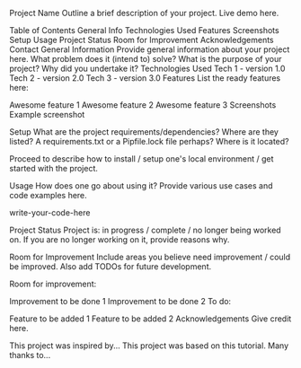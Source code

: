 Project Name
Outline a brief description of your project. Live demo here.

Table of Contents
General Info
Technologies Used
Features
Screenshots
Setup
Usage
Project Status
Room for Improvement
Acknowledgements
Contact
General Information
Provide general information about your project here.
What problem does it (intend to) solve?
What is the purpose of your project?
Why did you undertake it?
Technologies Used
Tech 1 - version 1.0
Tech 2 - version 2.0
Tech 3 - version 3.0
Features
List the ready features here:

Awesome feature 1
Awesome feature 2
Awesome feature 3
Screenshots
Example screenshot

Setup
What are the project requirements/dependencies? Where are they listed? A requirements.txt or a Pipfile.lock file perhaps? Where is it located?

Proceed to describe how to install / setup one's local environment / get started with the project.

Usage
How does one go about using it? Provide various use cases and code examples here.

write-your-code-here

Project Status
Project is: in progress / complete / no longer being worked on. If you are no longer working on it, provide reasons why.

Room for Improvement
Include areas you believe need improvement / could be improved. Also add TODOs for future development.

Room for improvement:

Improvement to be done 1
Improvement to be done 2
To do:

Feature to be added 1
Feature to be added 2
Acknowledgements
Give credit here.

This project was inspired by...
This project was based on this tutorial.
Many thanks to...
